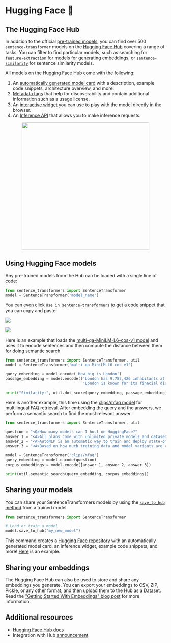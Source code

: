 # Hugging Face 🤗

## The Hugging Face Hub

In addition to the official [pre-trained models](https://www.sbert.net/docs/pretrained_models.html), you can find over 500 `sentence-transformer` models on the [Hugging Face Hub](http://hf.co/models?library=sentence-transformers&sort=downloads) covering a range of tasks. You can filter to find particular models, such as searching for [`feature-extraction`](https://huggingface.co/models?library=sentence-transformers&pipeline_tag=feature-extraction&sort=downloads) for models for generating embeddings, or [`sentence-similarity`](https://huggingface.co/models?library=sentence-transformers&pipeline_tag=sentence-similarity&sort=downloads) for sentence similarity models.

All models on the Hugging Face Hub come with the following:
1. An [automatically generated model card](https://huggingface.co/docs/hub/models-cards#what-are-model-cards) with a description, example code snippets, architecture overview, and more. 
2. [Metadata tags](https://huggingface.co/docs/hub/models-cards#model-card-metadata) that help for discoverability and contain additional information such as a usage license.
3. An [interactive widget](https://huggingface.co/docs/hub/models-widgets) you can use to play with the model directly in the browser.
4. An [Inference API](https://huggingface.co/docs/hub/models-inference) that allows you to make inference requests.

<img style="height:400px;display:block;margin-left:auto;margin-right:auto;" src="https://huggingface.co/datasets/huggingface/documentation-images/resolve/main/hub/libraries-sentence_transformers_widget.png"/>

## Using Hugging Face models

Any pre-trained models from the Hub can be loaded with a single line of code:

```py
from sentence_transformers import SentenceTransformer
model = SentenceTransformer('model_name')
```

You can even click `Use in sentence-transformers` to get a code snippet that you can copy and paste! 

<div style="display:flex; flex-direction:column; gap: 15px; margin-bottom: 15px;">
<img style=max-height:150px;object-fit:contain;" src="https://huggingface.co/datasets/huggingface/documentation-images/resolve/main/hub/libraries-sentence_transformers_snippet1.png"/>
<img style="max-height:130px;object-fit:contain" src="https://huggingface.co/datasets/huggingface/documentation-images/resolve/main/hub/libraries-sentence_transformers_snippet2.png"/>
</div>

Here is an example that loads the [multi-qa-MiniLM-L6-cos-v1 model](https://huggingface.co/sentence-transformers/multi-qa-MiniLM-L6-cos-v1) and uses it to encode sentences and then compute the distance between them for doing semantic search.

```py
from sentence_transformers import SentenceTransformer, util
model = SentenceTransformer('multi-qa-MiniLM-L6-cos-v1')

query_embedding = model.encode('How big is London')
passage_embedding = model.encode(['London has 9,787,426 inhabitants at the 2011 census',
                                  'London is known for its finacial district'])

print("Similarity:", util.dot_score(query_embedding, passage_embedding))
```

Here is another example, this time using the [clips/mfaq model](https://huggingface.co/clips/mfaq) for multilingual FAQ retrieval. After embedding the query and the answers, we perform a semantic search to find the most relevant answer. 

```py
from sentence_transformers import SentenceTransformer, util

question = "<Q>How many models can I host on HuggingFace?"
answer_1 = "<A>All plans come with unlimited private models and datasets."
answer_2 = "<A>AutoNLP is an automatic way to train and deploy state-of-the-art NLP models, seamlessly integrated with the Hugging Face ecosystem."
answer_3 = "<A>Based on how much training data and model variants are created, we send you a compute cost and payment link - as low as $10 per job."

model = SentenceTransformer('clips/mfaq')
query_embedding = model.encode(question)
corpus_embeddings = model.encode([answer_1, answer_2, answer_3])

print(util.semantic_search(query_embedding, corpus_embeddings))
```

## Sharing your models

You can share your SentenceTransformers models by using the [`save_to_hub` method](https://www.sbert.net/docs/package_reference/SentenceTransformer.html#sentence_transformers.SentenceTransformer.save_to_hub) from a trained model.

```py
from sentence_transformers import SentenceTransformer

# Load or train a model
model.save_to_hub("my_new_model")
```

This command creates a [Hugging Face repository](https://huggingface.co/docs/hub/repositories) with an automatically generated model card, an inference widget, example code snippets, and more! [Here](https://huggingface.co/osanseviero/my_new_model) is an example.


## Sharing your embeddings

The Hugging Face Hub can also be used to store and share any embeddings you generate. You can export your embeddings to CSV, ZIP, Pickle, or any other format, and then upload them to the Hub as a [Dataset](https://huggingface.co/docs/hub/datasets-adding). Read the ["Getting Started With Embeddings" blog post](https://huggingface.co/blog/getting-started-with-embeddings#2-host-embeddings-for-free-on-the-hugging-face-hub) for more information.

## Additional resources

* [Hugging Face Hub docs](https://huggingface.co/docs/hub/index)
* Integration with Hub [announcement](https://huggingface.co/blog/sentence-transformers-in-the-hub).
